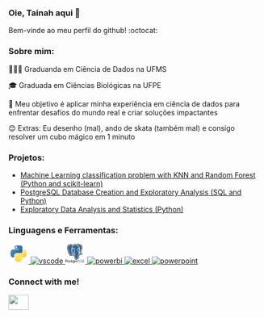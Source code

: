 ### Oie, Tainah aqui 👋

Bem-vinde ao meu perfil do github! :octocat:

### Sobre mim:
👩🏻‍💻 Graduanda em Ciência de Dados na UFMS

🎓 Graduada em Ciências Biológicas na UFPE 

🎯 Meu objetivo é aplicar minha experiência em ciência de dados para enfrentar desafios do mundo real e criar soluções impactantes

😊 Extras: Eu desenho (mal), ando de skata (também mal) e consigo resolver um cubo mágico em 1 minuto

### Projetos:
- [Machine Learning classification problem with KNN and Random Forest (Python and scikit-learn)](https://github.com/tainahguerras/ML-ADA-Santander)
- [PostgreSQL Database Creation and Exploratory Analysis (SQL and Python)](https://github.com/tainahguerras/SQL-ADA-Santander)
- [Exploratory Data Analysis and Statistics (Python)](https://github.com/tainahguerras/Estatistica-ADA-Santander)

### Linguagens e Ferramentas:
<a href="https://www.python.org" target="_blank" rel="noreferrer"> <img src="https://raw.githubusercontent.com/devicons/devicon/master/icons/python/python-original.svg" alt="python" width="40" height="40"/> </a>
<a href="https://code.visualstudio.com/" target="_blank" rel="noreferrer"> <img src="https://seeklogo.com/images/V/visual-studio-code-logo-284BC24C39-seeklogo.com.png" alt="vscode" width="40" height="40"/> </a> 
<a href="https://www.postgresql.org" target="_blank" rel="noreferrer"> <img src="https://raw.githubusercontent.com/devicons/devicon/master/icons/postgresql/postgresql-original-wordmark.svg" alt="postgresql" width="40" height="40"/> </a>
<a href="https://powerbi.microsoft.com/" target="_blank" rel="noreferrer"> <img src="https://upload.wikimedia.org/wikipedia/commons/thumb/c/cf/New_Power_BI_Logo.svg/630px-New_Power_BI_Logo.svg.png" alt="powerbi" width="40" height="40"/>
<a href="https://www.microsoft.com/pt-br/microsoft-365/excel" target="_blank" rel="noreferrer"> <img src="https://seeklogo.com/images/E/excel-logo-974BFF9CB9-seeklogo.com.png" alt="excel" width="40" height="40"/> 
<a href="https://www.microsoft.com/pt-br/microsoft-365/powerpoint" target="_blank" rel="noreferrer"> <img src="https://seeklogo.com/images/M/microsoft-powerpoint-2013-logo-52B688AEC4-seeklogo.com.png" alt="powerpoint" width="40" height="40"/> </a> 

### Connect with me!
<a href="https://www.linkedin.com/in/tainahguerra" target="_blank"><img src="https://raw.githubusercontent.com/rahuldkjain/github-profile-readme-generator/master/src/images/icons/Social/linked-in-alt.svg" height="30" width="40"></a>


